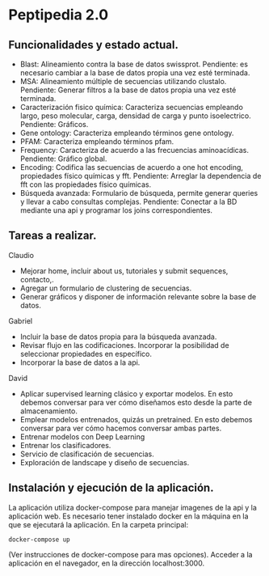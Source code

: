 # Peptipedia 2.0

## Funcionalidades y estado actual.

 - Blast: Alineamiento contra la base de datos swissprot. Pendiente: es necesario cambiar a la base de datos propia una vez esté terminada.
 - MSA: Alineamiento múltiple de secuencias utilizando clustalo. Pendiente: Generar filtros a la base de datos propia una vez esté terminada. 
 - Caracterización fisico química: Caracteriza secuencias empleando largo, peso molecular, carga, densidad de carga y punto isoelectrico. Pendiente: Gráficos.
 - Gene ontology: Caracteriza empleando términos gene ontology.
 - PFAM: Caracteriza empleando términos pfam.
 - Frequency: Caracteriza de acuerdo a las frecuencias aminoacídicas. Pendiente: Gráfico global.
 - Encoding: Codifica las secuencias de acuerdo a one hot encoding, propiedades físico químicas y fft. Pendiente: Arreglar la dependencia de fft con las propiedades físico químicas. 
 - Búsqueda avanzada: Formulario de búsqueda, permite generar queries y llevar a cabo consultas complejas. Pendiente: Conectar a la BD mediante una api y programar los joins correspondientes.

## Tareas a realizar.

Claudio

 - Mejorar home, incluir about us, tutoriales y submit sequences, contacto,.
 - Agregar un formulario de clustering de secuencias. 
 - Generar gráficos y disponer de información relevante sobre la base de datos.
 
Gabriel

 - Incluir la base de datos propia para la búsqueda avanzada. 
 - Revisar flujo en las codificaciones. Incorporar la posibilidad de seleccionar propiedades en específico.
 - Incorporar la base de datos a la api. 
 
David

- Aplicar supervised learning clásico y exportar modelos. En esto debemos conversar para ver cómo diseñamos esto desde la parte de almacenamiento.
 - Emplear modelos entrenados, quizás un pretrained. En esto debemos conversar para ver cómo hacemos conversar ambas partes.
 - Entrenar modelos con Deep Learning
 - Entrenar los clasificadores. 
 - Servicio de clasificación de secuencias.
 - Exploración de landscape y diseño de secuencias.


## Instalación y ejecución de la aplicación.

La aplicación utiliza docker-compose para manejar imagenes de la api y la aplicación web. Es necesario tener instalado docker en la máquina en la que se ejecutará la aplicación.
En la carpeta principal:

```
docker-compose up
```
(Ver instrucciones de docker-compose para mas opciones).
Acceder a la aplicación en el navegador, en la dirección localhost:3000.
